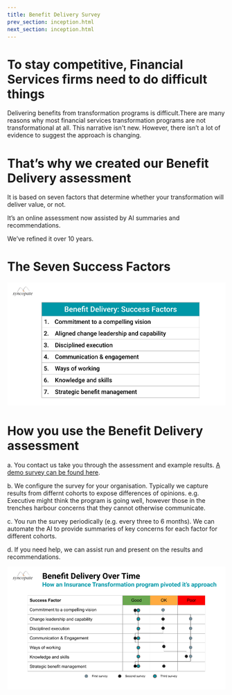 ```yaml
---
title: Benefit Delivery Survey
prev_section: inception.html
next_section: inception.html
---
```


To stay competitive, Financial Services firms need to do **difficult things**
==============

Delivering benefits from transformation programs is difficult.There are many reasons why most financial services transformation programs are not transformational at all. This narrative isn't new. However, there isn’t a lot of evidence to suggest the approach is changing.



That’s why we created our **Benefit Delivery** assessment
==============

It is based on seven factors that determine whether your transformation will deliver value, or not. 

It’s an online assessment now assisted by AI summaries and recommendations.

We’ve refined it over 10 years.


The Seven **Success Factors**
==============

![Benefit Delivery Success Factors](/assets/BenefitDelivery-SF.png "Benefit Delivery Success Factors")


How you use the **Benefit Delivery** assessment
==============

a. You contact us take you through the assessment and example results. [A demo survey can be found here](https://www.surveymonkey.com/r/HFK2RTZ).

b. We configure the survey for your organisation. Typically we capture results from differnt cohorts to expose differences of opinions. e.g. Executive might think the program is going well, however those in the trenches harbour concerns that they cannot otherwise communicate. 

c. You run the survey periodically (e.g. every three to 6 months). We can automate the AI to provide summaries of key concerns for each factor for different cohorts. 

d. If you need help, we can assist run and present on the results and recommendations.



![Benefit Delivery Success Example Survey Outputs](/assets/BenefitDelivery-Survey.png "Benefit Delivery Example Survey Outputs")







